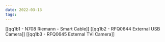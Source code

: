 ```yaml
---
date: 2022-03-13
tags:
---
```


[[qq1b1 - N708 Riemann - Smart Cable]]
[[qq1b2 - RFQ0644 External USB Camera]]
[[qq1b3 - RFQ0645 External TVI Camera]]